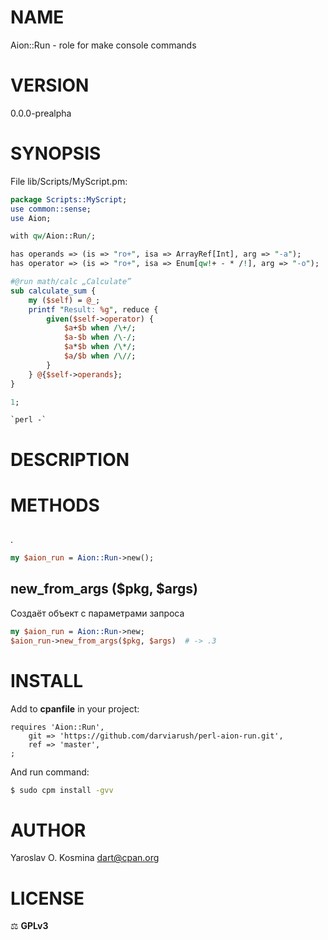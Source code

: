 # NAME

Aion::Run - role for make console commands

# VERSION

0.0.0-prealpha

# SYNOPSIS

File lib/Scripts/MyScript.pm:
```perl
package Scripts::MyScript;
use common::sense;
use Aion;

with qw/Aion::Run/;

has operands => (is => "ro+", isa => ArrayRef[Int], arg => "-a");
has operator => (is => "ro+", isa => Enum[qw!+ - * /!], arg => "-o");

#@run math/calc „Calculate”
sub calculate_sum {
    my ($self) = @_;
    printf "Result: %g", reduce {
        given($self->operator) {
            $a+$b when /\+/;
            $a-$b when /\-/;
            $a*$b when /\*/;
            $a/$b when /\//;
        }
    } @{$self->operands};
}

1;
```

```
`perl -`
```

# DESCRIPTION



# METHODS

## 

.

```perl
my $aion_run = Aion::Run->new();
```

## new_from_args ($pkg, $args)

Создаёт объект с параметрами запроса

```perl
my $aion_run = Aion::Run->new;
$aion_run->new_from_args($pkg, $args)  # -> .3
```

# INSTALL

Add to **cpanfile** in your project:

```cpanfile
requires 'Aion::Run',
    git => 'https://github.com/darviarush/perl-aion-run.git',
    ref => 'master',
;
```

And run command:

```sh
$ sudo cpm install -gvv
```

# AUTHOR

Yaroslav O. Kosmina <dart@cpan.org>

# LICENSE

⚖ **GPLv3**
